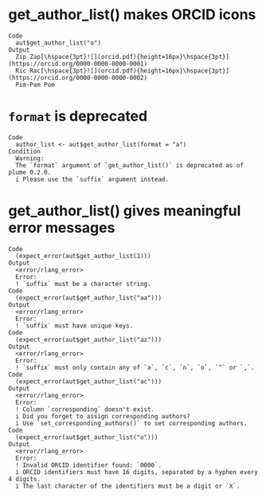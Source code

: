 # get_author_list() makes ORCID icons

    Code
      aut$get_author_list("o")
    Output
      Zip Zap[\hspace{3pt}![](orcid.pdf){height=16px}\hspace{3pt}](https://orcid.org/0000-0000-0000-0001)
      Ric Rac[\hspace{3pt}![](orcid.pdf){height=16px}\hspace{3pt}](https://orcid.org/0000-0000-0000-0002)
      Pim-Pam Pom

# `format` is deprecated

    Code
      author_list <- aut$get_author_list(format = "a")
    Condition
      Warning:
      The `format` argument of `get_author_list()` is deprecated as of plume 0.2.0.
      i Please use the `suffix` argument instead.

# get_author_list() gives meaningful error messages

    Code
      (expect_error(aut$get_author_list(1)))
    Output
      <error/rlang_error>
      Error:
      ! `suffix` must be a character string.
    Code
      (expect_error(aut$get_author_list("aa")))
    Output
      <error/rlang_error>
      Error:
      ! `suffix` must have unique keys.
    Code
      (expect_error(aut$get_author_list("az")))
    Output
      <error/rlang_error>
      Error:
      ! `suffix` must only contain any of `a`, `c`, `n`, `o`, `^` or `,`.
    Code
      (expect_error(aut$get_author_list("ac")))
    Output
      <error/rlang_error>
      Error:
      ! Column `corresponding` doesn't exist.
      i Did you forget to assign corresponding authors?
      i Use `set_corresponding_authors()` to set corresponding authors.
    Code
      (expect_error(aut$get_author_list("o")))
    Output
      <error/rlang_error>
      Error:
      ! Invalid ORCID identifier found: `0000`.
      i ORCID identifiers must have 16 digits, separated by a hyphen every 4 digits.
      i The last character of the identifiers must be a digit or `X`.


